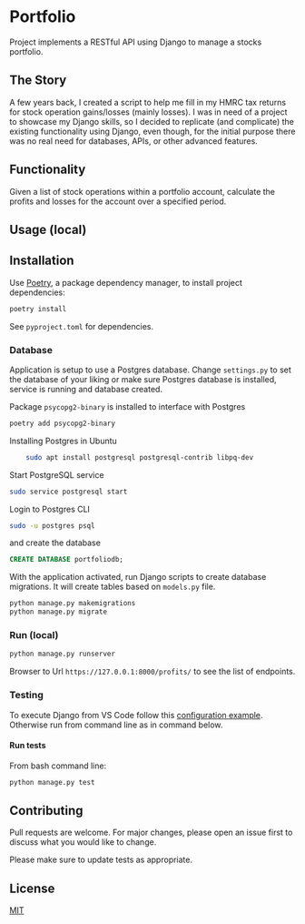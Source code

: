 # Portfolio
Project implements a RESTful API using Django to manage a stocks portfolio.

## The Story
A few years back, I created a script to help me fill in my HMRC tax returns for stock operation gains/losses (mainly losses). I was in need of a project to showcase my Django skills, so I decided to replicate (and complicate) the existing functionality using Django, even though, for the initial purpose there was no real need for databases, APIs, or other advanced features.

## Functionality
Given a list of stock operations within a portfolio account, calculate the profits and losses for the account over a specified period.

## Usage (local)

## Installation

Use [Poetry](https://python-poetry.org/), a package dependency manager, to install project dependencies:

```bash
poetry install
```

See `pyproject.toml` for dependencies.

### Database
Application is setup to use a Postgres database. Change `settings.py` to set the database of your liking or make sure Postgres database is installed, service is running and database created.

Package `psycopg2-binary` is installed to interface with Postgres
```bash
poetry add psycopg2-binary
```

Installing Postgres in Ubuntu
```bash
    sudo apt install postgresql postgresql-contrib libpq-dev
```
Start PostgreSQL service
```bash
sudo service postgresql start
```
Login to Postgres CLI
```bash
sudo -u postgres psql
```
and create the database
```sql
CREATE DATABASE portfoliodb;
```

With the application activated, run Django scripts to create database migrations. It will create tables based on `models.py` file.
```bash
python manage.py makemigrations
python manage.py migrate
```

### Run (local)

```bash
python manage.py runserver
```

Browser to Url `https://127.0.0.1:8000/profits/` to see the list of endpoints.

### Testing
To execute Django from VS Code follow this [configuration example](https://stackoverflow.com/questions/68997084/vscode-unittest-test-discovery-settings-for-django-app). Otherwise run from command line as in command below. 

#### Run tests

From bash command line:

```bash
python manage.py test
```

## Contributing

Pull requests are welcome. For major changes, please open an issue first to discuss what you would like to change.

Please make sure to update tests as appropriate.

## License

[MIT](https://choosealicense.com/licenses/mit/)